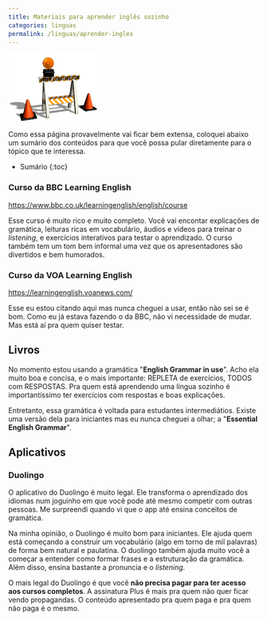 ```yaml
---
title: Materiais para aprender inglês sozinho
categories: linguas
permalink: /linguas/aprender-ingles
---
```


![Pagina em construção](/assets/const2.gif)

Como essa página provavelmente vai ficar bem extensa, coloquei abaixo um sumário dos conteúdos para que você possa pular diretamente para o tópico que te interessa.

* Sumário
{:toc}

### Curso da BBC Learning English

<https://www.bbc.co.uk/learningenglish/english/course>

Esse curso é muito rico e muito completo. Você vai encontar explicações de gramática, leituras ricas em vocabulário, áudios e vídeos para treinar o *listening*, e exercícios interativos para testar o aprendizado. O curso também tem um tom bem informal uma vez que os apresentadores são divertidos e bem humorados.

### Curso da VOA Learning English

<https://learningenglish.voanews.com/>

Esse eu estou citando aqui mas nunca cheguei a usar, então não sei se é bom. Como eu já estava fazendo o da BBC, não vi necessidade de mudar. Mas está aí pra quem quiser testar.

## Livros

No momento estou usando a gramática "**English Grammar in use**". Acho ela muito boa e concisa, e o mais importante: REPLETA de exercícios, TODOS com RESPOSTAS. Pra quem está aprendendo uma língua sozinho é importantíssimo ter exercícios com respostas e boas explicações.

Entretanto, essa gramática é voltada para estudantes intermediátios. Existe uma versão dela para iniciantes mas eu nunca cheguei a olhar; a "**Essential English Grammar**".

## Aplicativos

### Duolingo

O aplicativo do Duolingo é muito legal. Ele transforma o aprendizado dos idiomas num joguinho em que você pode até mesmo competir com outras pessoas. Me surpreendi quando vi que o app até ensina conceitos de gramática.

Na minha opinião, o Duolingo é muito bom para iniciantes. Ele ajuda quem está começando a construir um vocabulário (algo em torno de mil palavras) de forma bem natural e paulatina. O duolingo também ajuda muito você a começar a entender como formar frases e a estruturação da gramática. Além disso, ensina bastante a pronuncia e o *listening*.

O mais legal do Duolingo é que você **não precisa pagar para ter acesso aos cursos completos**. A assinatura Plus é mais pra quem não quer ficar vendo propagandas. O conteúdo apresentado pra quem paga e pra quem não paga é o mesmo.